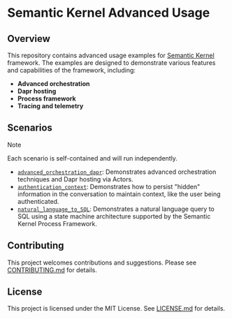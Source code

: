 # Semantic Kernel Advanced Usage

## Overview

This repository contains advanced usage examples for [Semantic Kernel](https://github.com/microsoft/semantic-kernel) framework. The examples are designed to demonstrate various features and capabilities of the framework, including:

- **Advanced orchestration**
- **Dapr hosting**
- **Process framework**
- **Tracing and telemetry**

## Scenarios

> [!NOTE]
> Each scenario is self-contained and will run independently.

- [`advanced_orchestration_dapr`](/templates/advanced_orchestration_dapr/README.md): Demonstrates advanced orchestration techniques and Dapr hosting via Actors.
- [`authentication_context`](/templates/authentication_context/README.md): Demonstrates how to persist "hidden" information in the conversation to maintain context, like the user being authenticated.
- [`natural_language_to_SQL`](/templates/natural_language_to_SQL/README.md): Demonstrates a natural language query to SQL using a state machine architecture supported by the Semantic Kernel Process Framework.

## Contributing

This project welcomes contributions and suggestions. Please see [CONTRIBUTING.md](CONTRIBUTING.md) for details.

## License

This project is licensed under the MIT License. See [LICENSE.md](LICENSE.md) for details.
